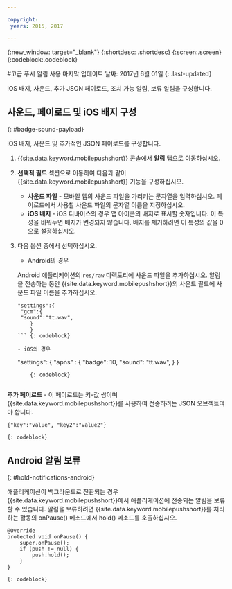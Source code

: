 ```yaml
---

copyright:
 years: 2015, 2017

---
```


{:new_window: target="_blank"}
{:shortdesc: .shortdesc}
{:screen:.screen}
{:codeblock:.codeblock}

#고급 푸시 알림 사용
마지막 업데이트 날짜: 2017년 6월 01일
{: .last-updated}

iOS 배지, 사운드, 추가 JSON 페이로드, 조치 가능 알림, 보류 알림을 구성합니다. 

## 사운드, 페이로드 및 iOS 배지 구성
{: #badge-sound-payload}

iOS 배지, 사운드 및 추가적인 JSON 페이로드를 구성합니다. 

1. {{site.data.keyword.mobilepushshort}} 콘솔에서 **알림** 탭으로 이동하십시오. 
2. **선택적 필드** 섹션으로 이동하여 다음과 같이 {{site.data.keyword.mobilepushshort}} 기능을 구성하십시오.  
	- **사운드 파일** - 모바일 앱의 사운드 파일을 가리키는 문자열을 입력하십시오. 페이로드에서 사용할 사운드 파일의 문자열 이름을 지정하십시오. 
	- **iOS 배지** - iOS 디바이스의 경우 앱 아이콘의 배지로 표시할 숫자입니다. 이 특성을 비워두면 배지가 변경되지 않습니다. 배지를 제거하려면 이 특성의 값을 0으로 설정하십시오. 
3. 다음 옵션 중에서 선택하십시오. 	
	- Android의 경우

 	Android 애플리케이션의 `res/raw` 디렉토리에 사운드 파일을 추가하십시오. 알림을 전송하는 동안 {{site.data.keyword.mobilepushshort}}의 사운드 필드에 사운드 파일 이름을 추가하십시오. 

	```
	"settings":{
     "gcm":{
     "sound":"tt.wav",
		}
		}  
	```	{: codeblock}	
	
	- iOS의 경우

	```
	"settings": {
	     "apns" : {
	      "badge": 10,
	      "sound": "tt.wav",
	  }
	}
	``` 
		{: codeblock}
		
**추가 페이로드** - 이 페이로드는 키-값 쌍이며 {{site.data.keyword.mobilepushshort}}를 사용하여 전송하려는 JSON 오브젝트여야 합니다.

```
{"key":"value", "key2":"value2"}
```
	{: codeblock}

## Android 알림 보류 
{: #hold-notifications-android}

애플리케이션이 백그라운드로 전환되는 경우 {{site.data.keyword.mobilepushshort}}에서 애플리케이션에 전송되는 알림을 보류할 수 있습니다. 알림을 보류하려면 {{site.data.keyword.mobilepushshort}}를 처리하는 활동의 onPause() 메소드에서 hold() 메소드를 호출하십시오. 

```
@Override
protected void onPause() {
    super.onPause();
    if (push != null) {
        push.hold();
    }
} 
```
	{: codeblock}

    
